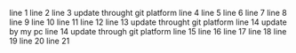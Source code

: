 line 1
line 2
line 3 update throught git platform
line 4 
line 5
line 6
line 7
line 8
line 9
line 10
line 11 
line 12
line 13 update throught git platform
line 14 update by my pc 
line 14 update through git platform
line 15
line 16
line 17
line 18
line 19
line 20
line 21
